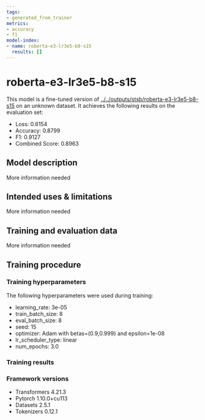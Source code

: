 ```yaml
---
tags:
- generated_from_trainer
metrics:
- accuracy
- f1
model-index:
- name: roberta-e3-lr3e5-b8-s15
  results: []
---
```


<!-- This model card has been generated automatically according to the information the Trainer had access to. You
should probably proofread and complete it, then remove this comment. -->

# roberta-e3-lr3e5-b8-s15

This model is a fine-tuned version of [../../outputs/stsb/roberta-e3-lr3e5-b8-s15](https://huggingface.co/../../outputs/stsb/roberta-e3-lr3e5-b8-s15) on an unknown dataset.
It achieves the following results on the evaluation set:
- Loss: 0.6154
- Accuracy: 0.8799
- F1: 0.9127
- Combined Score: 0.8963

## Model description

More information needed

## Intended uses & limitations

More information needed

## Training and evaluation data

More information needed

## Training procedure

### Training hyperparameters

The following hyperparameters were used during training:
- learning_rate: 3e-05
- train_batch_size: 8
- eval_batch_size: 8
- seed: 15
- optimizer: Adam with betas=(0.9,0.999) and epsilon=1e-08
- lr_scheduler_type: linear
- num_epochs: 3.0

### Training results



### Framework versions

- Transformers 4.21.3
- Pytorch 1.10.0+cu113
- Datasets 2.5.1
- Tokenizers 0.12.1
